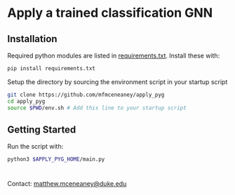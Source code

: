 # Apply a trained classification GNN

## Installation
Required python modules are listed in [requirements.txt](requirements.txt).  Install these with:
```bash
pip install requirements.txt
```

Setup the directory by sourcing the environment script in your startup script
```bash
git clone https://github.com/mfmceneaney/apply_pyg
cd apply_pyg
source $PWD/env.sh # Add this line to your startup script
```

## Getting Started
Run the script with:
```bash
python3 $APPLY_PYG_HOME/main.py
```

#

Contact: matthew.mceneaney@duke.edu
